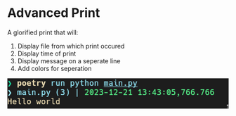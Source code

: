 # Advanced Print
A glorified print that will:
1. Display file from which print occured
2. Display time of print
3. Display message on a seperate line
4. Add colors for seperation

![](./assets/1703151795.png)
